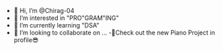 - 👋 Hi, I’m @Chirag-04
- 👀 I’m interested in "PRO"GRAM"ING"
- 🌱 I’m currently learning "DSA"
- 💞️ I’m looking to collaborate on ...
-🌟Check out the new Piano Project in profile😎
<!---
Chirag-04/Chirag-04 is a ✨ special ✨ repository because its `README.md` (this file) appears on your GitHub profile.
You can click the Preview link to take a look at your changes.
--->
